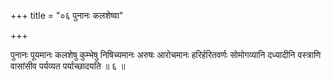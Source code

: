 +++
title = "०६ पुनानः कलशेष्वा"

+++

पुनानः पूयमानः कलशेषु कुम्भेषु निषिच्यमानः अरुषः आरोचमानः हरिर्हरितवर्णः सोमोगव्यानि दध्यादीनि वस्त्राणि वासांसीव पर्यव्यत पर्याच्छादयति ॥ ६ ॥